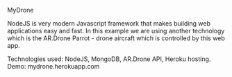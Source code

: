 MyDrone

NodeJS is very modern Javascript framework that makes 
building web  applications easy and fast. In this example we are using another technology which is the AR.Drone Parrot - drone aircraft which  is controlled by this web app.

Technologies used: NodeJS, MongoDB, AR.Drone API, Heroku hosting.
Demo: mydrone.herokuapp.com
